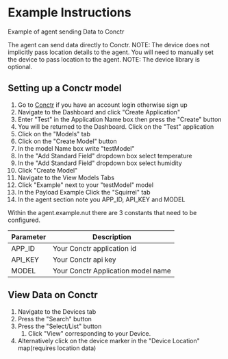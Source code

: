 # Example Instructions

Example of agent sending Data to Conctr

The agent can send data directly to Conctr.
NOTE: The device does not implicitly pass location details to the agent. You will need to manually set the device to pass location to the agent.
NOTE: The device library is optional.

## Setting up a Conctr model

1. Go to [Conctr](https://staging.conctr.com/signin) if you have an account login otherwise sign up
1. Navigate to the Dashboard and click "Create Application"
1. Enter "Test" in the Application Name box then press the "Create" button
1. You will be returned to the Dashboard. Click on the "Test" application
1. Click on the "Models" tab
1. Click on the "Create Model" button
1. In the model Name box write "testModel"
1. In the "Add Standard Field" dropdown box select temperature
1. In the "Add Standard Field" dropdown box select humidity
1. Click "Create Model"
1. Navigate to the View Models Tabs
1. Click "Example" next to your "testModel" model
1. In the Payload Example Click the "Squirrel" tab
1. In the agent section note you APP_ID, API_KEY and MODEL   

Within the agent.example.nut there are 3 constants that need to be configured.

Parameter      | Description |
-------------- | -----------
APP_ID         | Your Conctr application id       
API_KEY        | Your Conctr api key
MODEL          | Your Conctr Application model name


## View Data on Conctr

1. Navigate to the Devices tab
1. Press the "Search" button
1. Press the "Select/List" button
     1. Click "View" corresponding to your Device.
1. Alternatively click on the device marker in the "Device Location" map(requires location data)
